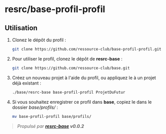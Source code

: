 # resrc/__base-profil-profil__

## Utilisation

1. Clonez le dépôt du profil :

	```sh
	git clone https://github.com/ressource-club/base-profil-profil.git
	```

2. Pour utiliser le profil, clonez le dépôt de __resrc-base__ :

	```sh
	git clone https://github.com/ressource-club/base.git
	```

3. Créez un nouveau projet à l'aide du profil, ou appliquez le à un projet déjà existant :

	```sh
	./base/resrc-base base-profil-profil ProjetDuFutur
	```

4. Si vous souhaitez enregistrer ce profil dans __base__, copiez le dans le dossier _base/profils/_ :

	```sh
	mv base-profil-profil base/profils/
	```

> _Propulsé par __[resrc-base](https://github.com/ressource-club/base) v0.0.2___
